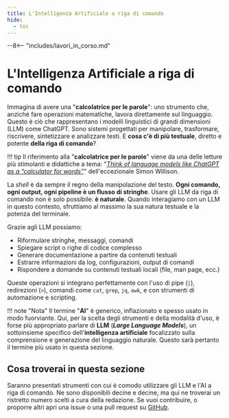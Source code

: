 ```yaml
---
title: L'Intelligenza Artificiale a riga di comando
hide:
  - toc
---
```


--8<-- "includes/lavori_in_corso.md"

# L'Intelligenza Artificiale a riga di comando

Immagina di avere una "**calcolatrice per le parole**": uno strumento che, anziché fare operazioni matematiche, lavora direttamente sul linguaggio. Questo è ciò che rappresentano i modelli linguistici di grandi dimensioni (LLM) come ChatGPT. Sono sistemi progettati per manipolare, trasformare, riscrivere, sintetizzare e analizzare testi. E **cosa c'è di più testuale**, diretto e potente **della riga di comando**?

!!! tip
    Il riferimento alla "**calcolatrice per le parole**" viene da una delle letture più stimolanti e didattiche a tema: "*[Think of language models like ChatGPT as a “calculator for words”](https://simonwillison.net/2023/Apr/2/calculator-for-words/)*" dell'eccezionale Simon Willison.


La *shell* è da sempre il regno della manipolazione del testo. **Ogni comando, ogni output, ogni pipeline è un flusso di stringhe**. Usare gli LLM da riga di comando non è solo possibile: **è naturale**. Quando interagiamo con un LLM in questo contesto, sfruttiamo al massimo la sua natura testuale e la potenza del terminale.

Grazie agli LLM possiamo:

- Riformulare stringhe, messaggi, comandi
- Spiegare script o righe di codice complesso
- Generare documentazione a partire da contenuti testuali
- Estrarre informazioni da log, configurazioni, output di comandi
- Rispondere a domande su contenuti testuali locali (file, man page, ecc.)

Queste operazioni si integrano perfettamente con l'uso di pipe (`|`), redirezioni (`>`), comandi come `cat`, `grep`, `jq`, `awk`, e con strumenti di automazione e scripting.

!!! note "Nota"
    Il termine "**AI**" è generico, inflazionato e spesso usato in modo fuorviante. Qui, per la scelta degli strumenti e della modalità d'uso, è forse più appropriato parlare di **LLM** (**_Large Language Models_**), un sottoinsieme specifico dell'**intelligenza artificiale** focalizzato sulla comprensione e generazione del linguaggio naturale. Questo sarà pertanto il termine più usato in questa sezione.

## Cosa troverai in questa sezione

Saranno presentati strumenti con cui è comodo utilizzare gli LLM e l'AI a riga di comando. Ne sono disponibili decine e decine, ma qui ne troverai un ristretto numero scelti a cura della redazione. Se vuoi contribuire, o proporre altri apri una issue o una pull request su [GitHub](https://github.com/aborruso/arigadicomando).
